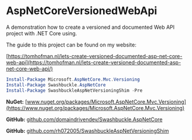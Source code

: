 # AspNetCoreVersionedWebApi

A demonstration how to create a versioned and documented Web API project with .NET Core using.

The guide to this project can be found on my website:

[https://tomhofman.nl/lets-create-versioned-documented-asp-net-core-web-api](https://tomhofman.nl/lets-create-versioned-documented-asp-net-core-web-api/)

```powershell
Install-Package Microsoft.AspNetCore.Mvc.Versioning
Install-Package Swashbuckle.AspNetCore
Install-Package SwashbuckleAspNetVersioningShim -Pre
```

**NuGet:** [www.nuget.org/packages/Microsoft.AspNetCore.Mvc.Versioning](https://www.nuget.org/packages/Microsoft.AspNetCore.Mvc.Versioning)

**GitHub:** [github.com/domaindrivendev/Swashbuckle.AspNetCore](https://github.com/domaindrivendev/Swashbuckle.AspNetCore)

**GitHub:** [github.com/rh072005/SwashbuckleAspNetVersioningShim](https://github.com/rh072005/SwashbuckleAspNetVersioningShim)